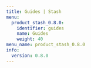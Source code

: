 ```yaml
---
title: Guides | Stash
menu:
  product_stash_0.8.0:
    identifier: guides
    name: Guides
    weight: 40
menu_name: product_stash_0.8.0
info:
  version: 0.8.0
---
```



